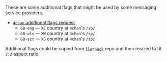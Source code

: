 These are some additional flags that might be used by some messaging service providers.

* [`4chan` additional flags request](https://github.com/catamphetamine/anychan/issues/12)
  * `GB-eng` — `XE` country at `4chan`'s `/sp/`
  * `GB-wls` — `XW` country at `4chan`'s `/sp/`
  * `GB-sct` — `XS` country at `4chan`'s `/sp/`

Additional flags could be copied from [`flagpack`](https://github.com/jackiboy/flagpack/tree/master/flags/4x3) repo and then resized to fit `3:2` aspect ratio.
